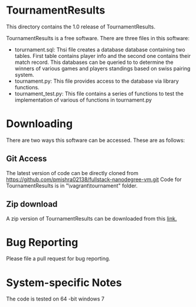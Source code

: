 # TournamentResults

This directory contains the 1.0 release of TournamentResults.

TournamentResults is a free software. There are three files in this software:

* torurnament.sql: Thsi file creates a database database containing two tables. First table contains player info and the second one contains their match record. This databases can be queried to to determine the winners of various games and players standings based on swiss pairing system.
* tournament.py: This file provides access to the database via library functions.
* tournament_test.py: This file contains a series of functions to test the implementation of various of functions in tournament.py

# Downloading
There are two ways this software can be accessed. These are as follows:

## Git Access
The latest version of code can be directly cloned from https://github.com/pmishra02138/fullstack-nanodegree-vm.git
Code for TournamentResults is in "\vagrant\tournament\" folder.

## Zip download
A zip version of TournamentResults can be downloaded from this [link.](https://github.com/pmishra02138/fullstack-nanodegree-vm/archive/master.zip)

# Bug Reporting

Please file a pull request for bug reporting.

# System-specific Notes

The code is tested on 64 -bit windows 7
